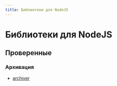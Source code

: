 ```yaml
---
title: Библиотеки для NodeJS
---
```


# Библиотеки для NodeJS

## Проверенные

### Архивация
- [archiver](https://github.com/archiverjs/node-archiver)